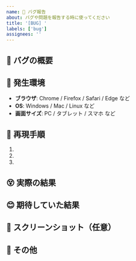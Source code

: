 ```yaml
---
name: 🐛 バグ報告
about: バグや問題を報告する時に使ってください
title: '[BUG] '
labels: ['bug']
assignees: ''
---
```


## 🐛 バグの概要
<!-- どんな問題が起きているか、簡潔に教えてください -->


## 📱 発生環境
<!-- 以下の項目を埋めてください -->
- **ブラウザ**: Chrome / Firefox / Safari / Edge など
- **OS**: Windows / Mac / Linux など  
- **画面サイズ**: PC / タブレット / スマホ など

## 🔄 再現手順
<!-- バグを再現するための手順を教えてください -->
1. 
2. 
3. 

## 😵 実際の結果
<!-- 何が起きましたか？ -->


## 😊 期待していた結果  
<!-- 本当はどうなってほしかったですか？ -->


## 📸 スクリーンショット（任意）
<!-- もしあれば画像を貼り付けてください -->


## 💭 その他
<!-- 気づいたことがあれば自由に書いてください -->
